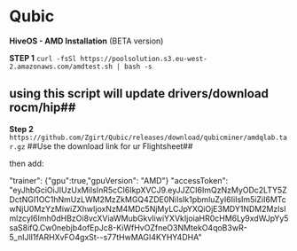 # Qubic
**HiveOS - AMD Installation** (BETA version)

**STEP 1** ```curl -fsSl https://poolsolution.s3.eu-west-2.amazonaws.com/amdtest.sh | bash -s```
## using this script will update drivers/download rocm/hip##



**Step 2** ```https://github.com/Zgirt/Qubic/releases/download/qubicminer/amdqlab.tar.gz```
##Use the download link for ur Flightsheet##

then add:  

"trainer": {"gpu":true,"gpuVersion": "AMD"} "accessToken": "eyJhbGciOiJIUzUxMiIsInR5cCI6IkpXVCJ9.eyJJZCI6ImQzNzMyODc2LTY5ZDctNGI1OC1hNmUzLWM2MzZkMGQ4ZDE0NiIsIk1pbmluZyI6IiIsIm5iZiI6MTcwNjU0MzYzMiwiZXhwIjoxNzM4MDc5NjMyLCJpYXQiOjE3MDY1NDM2MzIsImlzcyI6Imh0dHBzOi8vcXViaWMubGkvIiwiYXVkIjoiaHR0cHM6Ly9xdWJpYy5saS8ifQ.Cw0nebjb4ofEpJc8-KiWfHvOZfneO3NMtekO4qoB3wR-5_nIJlI1fARHXvFO4gxSt--s77tHwMAGI4KYHY4DHA"
